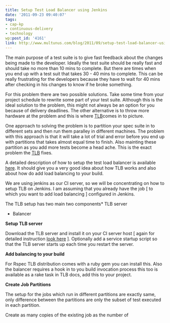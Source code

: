 ```yaml
---
title: Setup Test Load Balancer using Jenkins
date: '2011-09-23 09:40:07'
tags:
- cap-kp
- continuous-delivery
- technology
wp:post_id: '4161'
link: http://www.multunus.com/blog/2011/09/setup-test-load-balancer-using-jenkins/
---
```


The main purpose of a test suite is to give fast feedback about the changes being made to the developer. Ideally the test suite should be really fast and should take no more than 10 mins to complete. But there are times when you end up with a test suit that takes 30 - 40 mins to complete. This can be really frustrating for the developers because they have to wait for 40 mins after checking in his changes to know if he broke something.

For this problem there are two possible solutions. Take some time from your project schedule to rewrite some part of your test suite. Although this is the ideal solution to the problem, this might not always be an option for you because of delivery deadlines. The other alternative is to throw more hardware at the problem and this is where 
[TLB](http://test-load-balancer.github.com/)comes in to picture.

One approach to solving the problem is to partition your spec suite in to different sets and then run them paralley in different machines. The problem with this approach is that it will take a lot of trial and error before you end up with partitions that takes almost equal time to finish. Also mainting these partition as you add more tests become a head ache. This is the exact problem the 
[TLB](http://test-load-balancer.github.com/) fixes.

A detailed description of how to setup the test load balancer is available 
[here](http://test-load-balancer.github.com/doc-0_3_2/getting_started_with_tlb.html). It should give you a very good idea about how TLB works and also about how do add load balancing to your build.

We are using jenkins as our CI server, so we will be concentrating on how to setup TLB on Jenkins. I am assuming that you already have the job [ to which you want to add load balancing ] configured in Jenkins.

The TLB setup has two main two components* TLB server

    
* Balancer


**Setup TLB server**


Download the TLB server and install it on your CI server host [ again for detailed instruction 
[look here](http://test-load-balancer.github.com/doc-0_3_2/getting_started_with_tlb.html) ]. Optionally add a service startup script so that the TLB server starts up each time you restart the server.


**Add balancing to your build**


For Rspec TLB distribution comes with a ruby gem you can install this. Also the balancer requires a hook in to you build invocation process this too is available as a rake task in TLB docs, add this to your project.


**Create Job Partitions**


The setup for the jobs which run in different partitions are exactly same, only difference between the partitions are only the subset of test executed in each partition.

Create as many copies of the existing job as the number of
